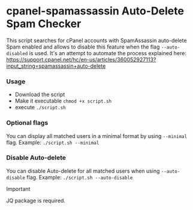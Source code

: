 # cpanel-spamassassin Auto-Delete Spam Checker
This script searches for cPanel accounts with SpamAssassin auto-delete Spam enabled and allows to disable this feature when the flag `--auto-disabled` is used.
It's an attempt to automate the process explained here: https://support.cpanel.net/hc/en-us/articles/360052927113?input_string=spamassassin+auto-delete

### Usage
- Download the script
- Make it executable `chmod +x script.sh`
- execute `./script.sh`

### Optional flags
You can display all matched users in a minimal format by using `--minimal` flag.
Example: `./script.sh --minimal`

### Disable Auto-delete
You can disable Auto-delete for all matched users when using `--auto-disable` flag.
Example: `./script.sh --auto-disable`

> [!IMPORTANT]
> JQ package is required.
